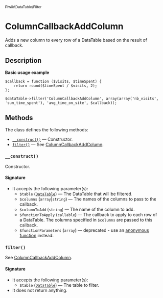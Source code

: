 <small>Piwik\DataTable\Filter</small>

ColumnCallbackAddColumn
=======================

Adds a new column to every row of a DataTable based on the result of callback.

Description
-----------

**Basic usage example**

    $callback = function ($visits, $timeSpent) {
        return round($timeSpent / $visits, 2);
    };
    
    $dataTable->filter('ColumnCallbackAddColumn', array(array('nb_visits', 'sum_time_spent'), 'avg_time_on_site', $callback));

Methods
-------

The class defines the following methods:

- [`__construct()`](#__construct) &mdash; Constructor.
- [`filter()`](#filter) &mdash; See [ColumnCallbackAddColumn](/api-reference/Piwik/DataTable/Filter/ColumnCallbackAddColumn).

<a name="__construct" id="__construct"></a>
<a name="__construct" id="__construct"></a>
### `__construct()`

Constructor.

#### Signature

- It accepts the following parameter(s):
    - `$table` ([`DataTable`](../../../Piwik/DataTable.md)) &mdash; The DataTable that will be filtered.
    - `$columns` (`array`|`string`) &mdash; The names of the columns to pass to the callback.
    - `$columnToAdd` (`string`) &mdash; The name of the column to add.
    - `$functionToApply` (`callable`) &mdash; The callback to apply to each row of a DataTable. The columns specified in `$columns` are passed to this callback.
    - `$functionParameters` (`array`) &mdash; deprecated - use an [anonymous function](http://php.net/manual/en/functions.anonymous.php) instead.

<a name="filter" id="filter"></a>
<a name="filter" id="filter"></a>
### `filter()`

See [ColumnCallbackAddColumn](/api-reference/Piwik/DataTable/Filter/ColumnCallbackAddColumn).

#### Signature

- It accepts the following parameter(s):
    - `$table` ([`DataTable`](../../../Piwik/DataTable.md)) &mdash; The table to filter.
- It does not return anything.


